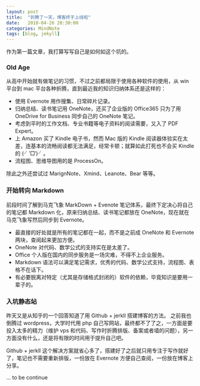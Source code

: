 ```yaml
---
layout: post
title:  "折腾了一天，博客终于上线啦"
date:   2018-04-26 20:30:00
categories: MindNote
tags: [blog, jekyll]
---
```


作为第一篇文章，我打算写写自己是如何如这个坑的。

### Old Age

从高中开始就有做笔记的习惯，不过之前都局限于使用各种软件的使用，从 win 平台到 mac 平台各种折腾，直到最近我的知识归纳体系还是这样的：

- 使用 Evernote 用作搜集、日常碎片记录。
- 归纳总结、读书笔记用 OneNote，还买了企业版的 Office365 只为了用 OneDrive for Business 同步自己的 OneNote 笔记。
- 考虑到平时的工作文档、专业书籍等电子资料的阅读需要，又入了 PDF Expert。
- 上 Amazon 买了 Kindle 电子书，然而 Mac 版的 Kindle 阅读器体验实在太差，连基本的流畅阅读都无法满足，经常卡顿；就算如此打死也不会买 Kindle 的 (╯‵□′)╯。
- 流程图、思维导图用的是 ProcessOn。

除此之外还尝试过 MarignNote、Xmind、Leanote、Bear 等等。

### 开始转向 Markdown

前段时间了解到马克飞象 MarkDown + Evenote 笔记体系，最终下定决心将自己的笔记都 Markdown 化，原来归纳总结、读书笔记都放在 OneNote，现在就在马克飞象写然后同步到 Evernote。
- 最直接的好处就是所有的笔记都在一起，而不是之前成 OneNote 和 Evernote 两块，查阅起来更加方便。
- OneNote 对代码、数学公式的支持实在是太差了。
- Office 个人版在国内的同步服务是一场灾难，不得不上企业服务。
- Markdown 语法可以满足笔记需求，优秀的代码、数学公式支持，流程图、表格不在话下。
- 有必要脱离对特定（尤其是存储格式封闭的）软件的依赖，毕竟知识是要用一辈子的。

### 入坑静态站

昨天又是从知乎的一个回答知道了用 Github + jerkll 搭建博客的方法。
之前我也倒腾过 wordpress，大学时代用 php 自己写网站，最终都不了了之，一方面是要投入太多的精力（维护 vps 和代码、写作时折腾排版、备案或者墙的问题），另一方面没有什么，还是将有限的时间用于提升自己吧。
	
 Github + jerkll 这个解决方案就省心多了，搭建好了之后就只用专注于写作就好了，笔记也不需要重新排版，一份放在 Evernote 方便自己查阅，一份放在博客上分享。
	
... to be continue